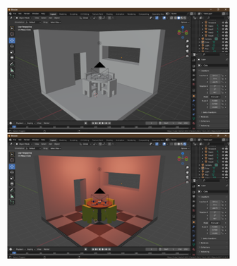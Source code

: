 ![Captura 1](https://github.com/ShakurCorona/SimulacionPorComputadoraAngelHiramShakurGarcia/blob/main/Practica%202%20-%20Diorama%20LowPoly/Capturas/Captura%201.png)
![Captura 2](https://github.com/ShakurCorona/SimulacionPorComputadoraAngelHiramShakurGarcia/blob/main/Practica%202%20-%20Diorama%20LowPoly/Capturas/Captura%202.png)
